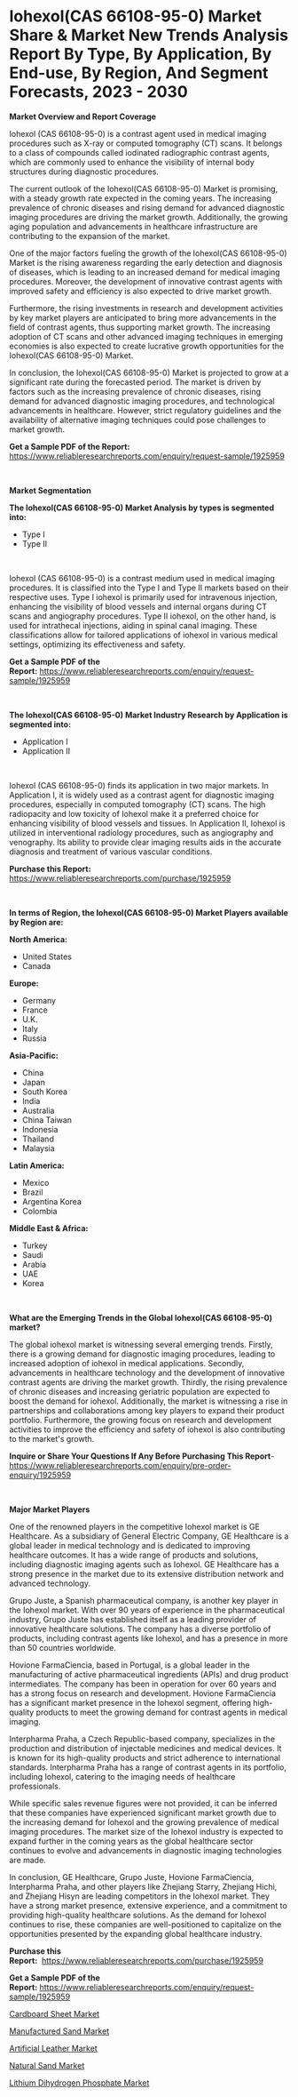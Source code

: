 <p><h1>Iohexol(CAS 66108-95-0) Market Share & Market New Trends Analysis Report By Type, By Application, By End-use, By Region, And Segment Forecasts, 2023 - 2030</h1></p><p><strong>Market Overview and Report Coverage</strong></p>
<p><p>Iohexol (CAS 66108-95-0) is a contrast agent used in medical imaging procedures such as X-ray or computed tomography (CT) scans. It belongs to a class of compounds called iodinated radiographic contrast agents, which are commonly used to enhance the visibility of internal body structures during diagnostic procedures.</p><p>The current outlook of the Iohexol(CAS 66108-95-0) Market is promising, with a steady growth rate expected in the coming years. The increasing prevalence of chronic diseases and rising demand for advanced diagnostic imaging procedures are driving the market growth. Additionally, the growing aging population and advancements in healthcare infrastructure are contributing to the expansion of the market.</p><p>One of the major factors fueling the growth of the Iohexol(CAS 66108-95-0) Market is the rising awareness regarding the early detection and diagnosis of diseases, which is leading to an increased demand for medical imaging procedures. Moreover, the development of innovative contrast agents with improved safety and efficiency is also expected to drive market growth.</p><p>Furthermore, the rising investments in research and development activities by key market players are anticipated to bring more advancements in the field of contrast agents, thus supporting market growth. The increasing adoption of CT scans and other advanced imaging techniques in emerging economies is also expected to create lucrative growth opportunities for the Iohexol(CAS 66108-95-0) Market.</p><p>In conclusion, the Iohexol(CAS 66108-95-0) Market is projected to grow at a significant rate during the forecasted period. The market is driven by factors such as the increasing prevalence of chronic diseases, rising demand for advanced diagnostic imaging procedures, and technological advancements in healthcare. However, strict regulatory guidelines and the availability of alternative imaging techniques could pose challenges to market growth.</p></p>
<p><strong>Get a Sample PDF of the Report:</strong> <a href="https://www.reliableresearchreports.com/enquiry/request-sample/1925959">https://www.reliableresearchreports.com/enquiry/request-sample/1925959</a></p>
<p>&nbsp;</p>
<p><strong>Market Segmentation</strong></p>
<p><strong>The Iohexol(CAS 66108-95-0) Market Analysis by types is segmented into:</strong></p>
<p><ul><li>Type I</li><li>Type II</li></ul></p>
<p>&nbsp;</p>
<p><p>Iohexol (CAS 66108-95-0) is a contrast medium used in medical imaging procedures. It is classified into the Type I and Type II markets based on their respective uses. Type I iohexol is primarily used for intravenous injection, enhancing the visibility of blood vessels and internal organs during CT scans and angiography procedures. Type II iohexol, on the other hand, is used for intrathecal injections, aiding in spinal canal imaging. These classifications allow for tailored applications of iohexol in various medical settings, optimizing its effectiveness and safety.</p></p>
<p><strong>Get a Sample PDF of the Report:</strong>&nbsp;<a href="https://www.reliableresearchreports.com/enquiry/request-sample/1925959">https://www.reliableresearchreports.com/enquiry/request-sample/1925959</a></p>
<p>&nbsp;</p>
<p><strong>The Iohexol(CAS 66108-95-0) Market Industry Research by Application is segmented into:</strong></p>
<p><ul><li>Application I</li><li>Application II</li></ul></p>
<p>&nbsp;</p>
<p><p>Iohexol (CAS 66108-95-0) finds its application in two major markets. In Application I, it is widely used as a contrast agent for diagnostic imaging procedures, especially in computed tomography (CT) scans. The high radiopacity and low toxicity of Iohexol make it a preferred choice for enhancing visibility of blood vessels and tissues. In Application II, Iohexol is utilized in interventional radiology procedures, such as angiography and venography. Its ability to provide clear imaging results aids in the accurate diagnosis and treatment of various vascular conditions.</p></p>
<p><strong>Purchase this Report:</strong>&nbsp; <a href="https://www.reliableresearchreports.com/purchase/1925959">https://www.reliableresearchreports.com/purchase/1925959</a></p>
<p>&nbsp;</p>
<p><strong>In terms of Region, the Iohexol(CAS 66108-95-0) Market Players available by Region are:</strong></p>
<p>
    <p> <strong> North America: </strong>
        <ul>
            <li>United States</li>
            <li>Canada</li>
        </ul>
        </p> 
    <p> <strong> Europe: </strong>
        <ul>
            <li>Germany</li>
            <li>France</li>
            <li>U.K.</li>
            <li>Italy</li>
            <li>Russia</li>
        </ul>
        </p> 
    <p> <strong> Asia-Pacific: </strong>
        <ul>
            <li>China</li>
            <li>Japan</li>
            <li>South Korea</li>
            <li>India</li>
            <li>Australia</li>
            <li>China Taiwan</li>
            <li>Indonesia</li>
            <li>Thailand</li>
            <li>Malaysia</li>
        </ul>
        </p> 
    <p> <strong> Latin America: </strong>
        <ul>
            <li>Mexico</li>
            <li>Brazil</li>
            <li>Argentina Korea</li>
            <li>Colombia</li>
        </ul>
        </p> 
    <p> <strong> Middle East & Africa: </strong>
        <ul>
            <li>Turkey</li>
            <li>Saudi</li>
            <li>Arabia</li>
            <li>UAE</li>
            <li>Korea</li>
        </ul>
    </p>
    </p>
<p>&nbsp;</p>
<p><strong>What are the Emerging Trends in the Global Iohexol(CAS 66108-95-0) market?</strong></p>
<p><p>The global iohexol market is witnessing several emerging trends. Firstly, there is a growing demand for diagnostic imaging procedures, leading to increased adoption of iohexol in medical applications. Secondly, advancements in healthcare technology and the development of innovative contrast agents are driving the market growth. Thirdly, the rising prevalence of chronic diseases and increasing geriatric population are expected to boost the demand for iohexol. Additionally, the market is witnessing a rise in partnerships and collaborations among key players to expand their product portfolio. Furthermore, the growing focus on research and development activities to improve the efficiency and safety of iohexol is also contributing to the market's growth.</p></p>
<p><strong>Inquire or Share Your Questions If Any Before Purchasing This Report</strong>- <a href="https://www.reliableresearchreports.com/enquiry/pre-order-enquiry/1925959">https://www.reliableresearchreports.com/enquiry/pre-order-enquiry/1925959</a></p>
<p>&nbsp;</p>
<p><strong>Major Market Players</strong></p>
<p><p>One of the renowned players in the competitive Iohexol market is GE Healthcare. As a subsidiary of General Electric Company, GE Healthcare is a global leader in medical technology and is dedicated to improving healthcare outcomes. It has a wide range of products and solutions, including diagnostic imaging agents such as Iohexol. GE Healthcare has a strong presence in the market due to its extensive distribution network and advanced technology.</p><p>Grupo Juste, a Spanish pharmaceutical company, is another key player in the Iohexol market. With over 90 years of experience in the pharmaceutical industry, Grupo Juste has established itself as a leading provider of innovative healthcare solutions. The company has a diverse portfolio of products, including contrast agents like Iohexol, and has a presence in more than 50 countries worldwide.</p><p>Hovione FarmaCiencia, based in Portugal, is a global leader in the manufacturing of active pharmaceutical ingredients (APIs) and drug product intermediates. The company has been in operation for over 60 years and has a strong focus on research and development. Hovione FarmaCiencia has a significant market presence in the Iohexol segment, offering high-quality products to meet the growing demand for contrast agents in medical imaging.</p><p>Interpharma Praha, a Czech Republic-based company, specializes in the production and distribution of injectable medicines and medical devices. It is known for its high-quality products and strict adherence to international standards. Interpharma Praha has a range of contrast agents in its portfolio, including Iohexol, catering to the imaging needs of healthcare professionals.</p><p>While specific sales revenue figures were not provided, it can be inferred that these companies have experienced significant market growth due to the increasing demand for Iohexol and the growing prevalence of medical imaging procedures. The market size of the Iohexol industry is expected to expand further in the coming years as the global healthcare sector continues to evolve and advancements in diagnostic imaging technologies are made.</p><p>In conclusion, GE Healthcare, Grupo Juste, Hovione FarmaCiencia, Interpharma Praha, and other players like Zhejiang Starry, Zhejiang Hichi, and Zhejiang Hisyn are leading competitors in the Iohexol market. They have a strong market presence, extensive experience, and a commitment to providing high-quality healthcare solutions. As the demand for Iohexol continues to rise, these companies are well-positioned to capitalize on the opportunities presented by the expanding global healthcare industry.</p></p>
<p><strong>Purchase this Report:</strong>&nbsp;&nbsp;<a href="https://www.reliableresearchreports.com/purchase/1925959">https://www.reliableresearchreports.com/purchase/1925959</a></p>
<p></p>
<p><strong>Get a Sample PDF of the Report:</strong>&nbsp;<a href="https://www.reliableresearchreports.com/enquiry/request-sample/1925959">https://www.reliableresearchreports.com/enquiry/request-sample/1925959</a></p>
<p><p><a href="https://medium.com/@aureliarice2023/cardboard-sheet-market-research-report-its-history-and-forecast-2023-to-2030-4778656b4743">Cardboard Sheet Market</a></p><p><a href="https://medium.com/@marvinwalsh2023/manufactured-sand-market-analysis-and-sze-forecasted-for-period-from-2023-to-2030-42965ccdfab8">Manufactured Sand Market</a></p><p><a href="https://medium.com/@markuspagac/decoding-artificial-leather-market-metrics-market-share-trends-and-growth-patterns-3b1cbd080f4e">Artificial Leather Market</a></p><p><a href="https://medium.com/@sheilahaley2023/natural-sand-market-furnishes-information-on-market-share-market-trends-and-market-growth-1e93b382b351">Natural Sand Market</a></p><p><a href="https://medium.com/@hesterorn1944/lithium-dihydrogen-phosphate-market-report-reveals-the-latest-trends-and-growth-opportunities-of-8fec8254acc3">Lithium Dihydrogen Phosphate Market</a></p></p>